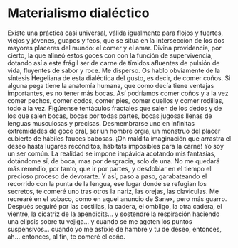 Materialismo dialéctico
=======================

Existe una práctica casi universal, válida igualmente para flojos y
fuertes, viejos y jóvenes, guapos y feos, que se situa en la
interseccion de los dos mayores placeres del mundo: el comer y el
amar. Divina providencia, por cierto, la que alineó estos goces con
con la función de supervivencia, dotando así a este frágil ser de
carne de tímidos afluentes de pulsión de vida, fluyentes de sabor y
roce. Me disperso. Os hablo obviamente de la síntesis Hegeliana de
esta dialéctica del gusto, es decir, de comer coños. Si alguna pega
tiene la anatomía humana, que como decía tiene ventajas importantes,
es no tener más bocas. Así podríamos comer coños y a la vez comer
pechos, comer codos, comer pies, comer cuellos y comer rodillas, todo
a la vez. Figúrense tentáculos fractales que salen de los dedos y de
los que salen bocas, bocas por todas partes, bocas jugosas llenas de
lenguas musculosas y precisas. Desmembrarse uno en infinitas
extremidades de goce oral, ser un hombre orgía, un monstruo del placer
cubierto de hábiles fauces babosas. ¡Oh maldita imaginación que
arrastra el deseo hasta lugares recónditos, hábitats imposibles para
la carne!  Yo soy un ser común. La realidad se impone impávida
acotando mis fantasias, dotándome sí, de boca, mas por desgracia, solo
de una. No me quedará más remedio, por tanto, que ir por partes, y
desdoblar en el tiempo el precioso proceso de devorarte. Y así, paso a
paso, garabateando el recorrido con la punta de la lengua, ese lugar
donde se refugian los secretos, te comeré uno tras otros la nariz, las
orejas, las claviculas. Me recrearé en el sobaco, como en aquel
anuncio de Sanex, pero más guarro. Después seguiré por las costillas,
la cadera, el ombligo, la otra cadera, el vientre, la cicatriz de la
apendicits... y sostendré la respiración haciendo una elipsis sobre tu
vejiga... y cuando se me agoten los puntos suspensivos... cuando yo me
asfixie de hambre y tu de deseo, entonces, ah... entonces, al fin, te
comeré el coño.
